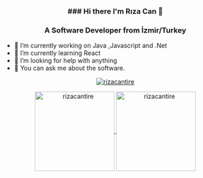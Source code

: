 <h3 align="center">### Hi there I'm Rıza Can 👋</h3>

<h3 align="center">A Software Developer from İzmir/Turkey</h3>

<!--
**rizacantire/rizacantire** is a ✨ _special_ ✨ repository because its `README.md` (this file) appears on your GitHub profile.


-->


- 🔭 I’m currently working on Java ,Javascript and .Net
- 🌱 I’m currently learning React
- 🤔 I’m looking for help with anything
- 💬 You can ask me about the software.


<p align="center"> <a href="https://github.com/ryo-ma/github-profile-trophy"><img src="https://github-profile-trophy.vercel.app/?username=rizacantire" alt="rizacantire" /></a> </p>

<p align="center">
	<a href="https://github.com/rizacantire">
		  <img height="180em" align="center" src="https://github-readme-stats.vercel.app/api?username=rizacantire&show_icons=true&locale=en&theme=dark&include_all_commits=true&count_private=true" alt="rizacantire"/>
		  <img height="180em" align="center" src="https://github-readme-stats.vercel.app/api/top-langs?username=rizacantire&show_icons=true&locale=en&layout=compact&langs_count=8&theme=dark" alt="rizacantire"/>
	</a>
</p>
